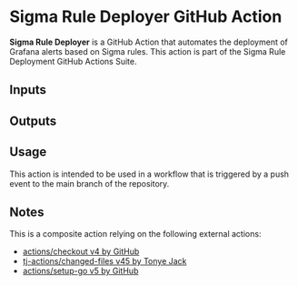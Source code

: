 # Sigma Rule Deployer GitHub Action

**Sigma Rule Deployer** is a GitHub Action that automates the deployment of Grafana alerts based on Sigma rules. This action is part of the Sigma Rule Deployment GitHub Actions Suite.

## Inputs

## Outputs

## Usage
This action is intended to be used in a workflow that is triggered by a push event to the main branch of the repository.

## Notes
This is a composite action relying on the following external actions:
- [actions/checkout v4 by GitHub](https://github.com/actions/checkout)
- [tj-actions/changed-files v45 by Tonye Jack](https://github.com/tj-actions/changed-files)
- [actions/setup-go v5 by GitHub](https://github.com/actions/setup-go)
